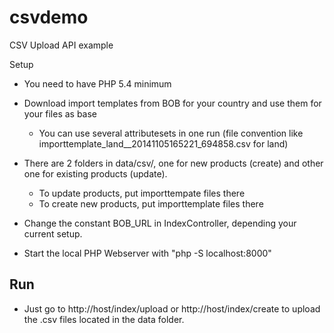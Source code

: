 csvdemo
=======

CSV Upload API example

Setup
- You need to have PHP 5.4 minimum

- Download import templates from BOB for your country and use them for your files as base
  - You can use several attributesets in one run (file convention like importtemplate_land__20141105165221_694858.csv for land)
- There are 2 folders in data/csv/, one for new products (create) and other one for existing products (update).
  - To update products, put importtempate files there 
  - To create new products, put importtemplate files there
- Change the constant BOB_URL in IndexController, depending your current setup.
- Start the local PHP Webserver with "php -S localhost:8000"

Run
-
- Just go to http://host/index/upload or http://host/index/create to upload the .csv files located in the data folder.
